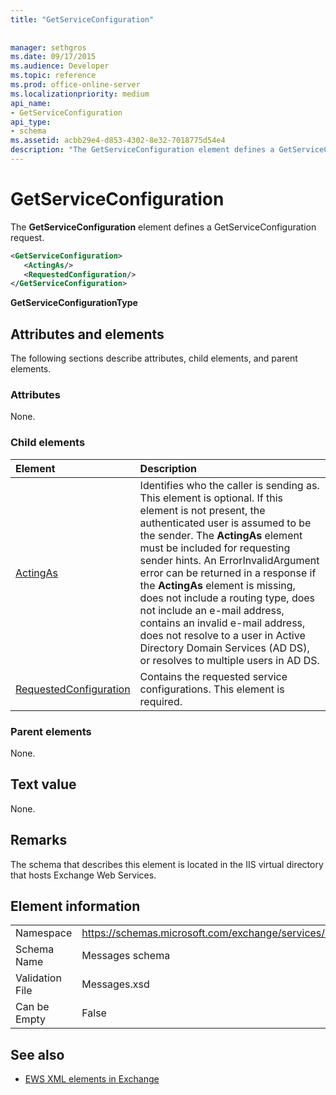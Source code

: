 ```yaml
---
title: "GetServiceConfiguration"
 
 
manager: sethgros
ms.date: 09/17/2015
ms.audience: Developer
ms.topic: reference
ms.prod: office-online-server
ms.localizationpriority: medium
api_name:
- GetServiceConfiguration
api_type:
- schema
ms.assetid: acbb29e4-d853-4302-8e32-7018775d54e4
description: "The GetServiceConfiguration element defines a GetServiceConfiguration request."
---
```


# GetServiceConfiguration

The **GetServiceConfiguration** element defines a GetServiceConfiguration request. 
  
```XML
<GetServiceConfiguration>
   <ActingAs/>
   <RequestedConfiguration/>
</GetServiceConfiguration>
```

 **GetServiceConfigurationType**
## Attributes and elements

The following sections describe attributes, child elements, and parent elements.
  
### Attributes

None.
  
### Child elements

|**Element**|**Description**|
|:-----|:-----|
|[ActingAs](actingas.md) <br/> |Identifies who the caller is sending as. This element is optional. If this element is not present, the authenticated user is assumed to be the sender. The **ActingAs** element must be included for requesting sender hints. An ErrorInvalidArgument error can be returned in a response if the **ActingAs** element is missing, does not include a routing type, does not include an e-mail address, contains an invalid e-mail address, does not resolve to a user in Active Directory Domain Services (AD DS), or resolves to multiple users in AD DS.  <br/> |
|[RequestedConfiguration](requestedconfiguration.md) <br/> |Contains the requested service configurations. This element is required.  <br/> |
   
### Parent elements

None.
  
## Text value

None.
  
## Remarks

The schema that describes this element is located in the IIS virtual directory that hosts Exchange Web Services.
  
## Element information

|||
|:-----|:-----|
|Namespace  <br/> |https://schemas.microsoft.com/exchange/services/2006/messages  <br/> |
|Schema Name  <br/> |Messages schema  <br/> |
|Validation File  <br/> |Messages.xsd  <br/> |
|Can be Empty  <br/> |False  <br/> |
   
## See also



- [EWS XML elements in Exchange](ews-xml-elements-in-exchange.md)

